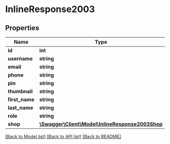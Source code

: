 # InlineResponse2003

## Properties
Name | Type | Description | Notes
------------ | ------------- | ------------- | -------------
**id** | **int** |  | [optional] 
**username** | **string** |  | [optional] 
**email** | **string** |  | [optional] 
**phone** | **string** |  | [optional] 
**pin** | **string** |  | [optional] 
**thumbnail** | **string** |  | [optional] 
**first_name** | **string** |  | [optional] 
**last_name** | **string** |  | [optional] 
**role** | **string** |  | [optional] 
**shop** | [**\Swagger\Client\Model\InlineResponse2003Shop**](InlineResponse2003Shop.md) |  | [optional] 

[[Back to Model list]](../../README.md#documentation-for-models) [[Back to API list]](../../README.md#documentation-for-api-endpoints) [[Back to README]](../../README.md)

